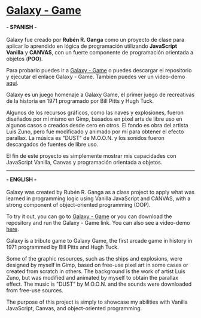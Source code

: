 # <a href="https://galaxy-game.pages.dev/">Galaxy - Game</a>

<b>- SPANISH -</b><br><br>
Galaxy fue creado por <b>Rubén R. Ganga</b> como un proyecto de clase para aplicar lo aprendido en lógica de programación utilizando <b>JavaScript Vanilla</b>
 y <b>CANVAS</b>, con un fuerte componente de programación orientada a objetos (<b>POO</b>).

Para probarlo puedes ir a  <a href="https://galaxy-game.pages.dev/">Galaxy - Game</a> o puedes descargar el repositorio y ejecutar el enlace Galaxy - Game. Tambien puedes ver un video-demo <a href="https://youtu.be/0pwn1ZHeAvI">aquí</a>.

Galaxy es un juego homenaje a Galaxy Game, el primer juego de recreativas de la historia en 1971 programado por Bill Pitts y Hugh Tuck.

Algunos de los recursos gráficos, como las naves y explosiones, fueron diseñados por mí mismo en Gimp, basados en pixel arts de libre uso en algunos casos o creados desde cero en otros. El fondo es obra del artista Luis Zuno, pero fue modificado y animado por mí para obtener el efecto parallax. La música es "DUST" de M.O.O.N. y los sonidos fueron descargados de fuentes de libre uso.

El fin de este proyecto es simplemente mostrar mis capacidades con JavaScript Vanilla, Canvas y programación orientada a objetos.

_______________________________________________________________________________________________________________________________________________________________________

<b>- ENGLISH -</b><br><br>
Galaxy was created by Rubén R. Ganga as a class project to apply what was learned in programming logic using Vanilla JavaScript and CANVAS, with a strong component of object-oriented programming (OOP).

To try it out, you can go to <a href="https://galaxy-game.pages.dev/">Galaxy - Game</a> or you can download the repository and run the Galaxy - Game link. 
You can also see a video-demo <a href="https://youtu.be/0pwn1ZHeAvI">here</a>.

Galaxy is a tribute game to Galaxy Game, the first arcade game in history in 1971 programmed by Bill Pitts and Hugh Tuck.

Some of the graphic resources, such as the ships and explosions, were designed by myself in Gimp, based on free-use pixel art in some cases or created from scratch in others. The background is the work of artist Luis Zuno, but was modified and animated by myself to obtain the parallax effect. The music is "DUST" by M.O.O.N. and the sounds were downloaded from free-use sources.

The purpose of this project is simply to showcase my abilities with Vanilla JavaScript, Canvas, and object-oriented programming.
